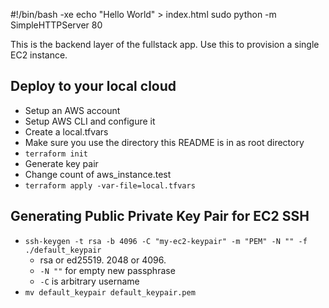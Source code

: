 #!/bin/bash -xe
echo "Hello World" > index.html
sudo python -m SimpleHTTPServer 80

This is the backend layer of the fullstack app.
Use this to provision a single EC2 instance.

## Deploy to your local cloud

- Setup an AWS account
- Setup AWS CLI and configure it
- Create a local.tfvars
- Make sure you use the directory this README is in as root directory
- `terraform init`
- Generate key pair
- Change count of aws_instance.test
- `terraform apply -var-file=local.tfvars`

## Generating Public Private Key Pair for EC2 SSH

- `ssh-keygen -t rsa -b 4096 -C "my-ec2-keypair" -m "PEM" -N "" -f ./default_keypair`
  - rsa or ed25519. 2048 or 4096.
  - `-N ""` for empty new passphrase
  - `-C` is arbitrary username
- `mv default_keypair default_keypair.pem`